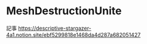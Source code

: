 # MeshDestructionUnite
記事
https://descriptive-stargazer-4a1.notion.site/ebf5299818e1468da4d287a682051427
